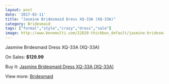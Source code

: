 ```yaml
---
layout: post
date: '2017-02-11'
title: "Jasmine Bridesmaid Dress XQ-33A (XQ-33A)"
category: Bridesmaid
tags: ["formal","style","crazy","dress","sale"]
image: http://www.benemulti.com/22820-thickbox_default/jasmine-bridesmaid-dress-xq-33a-xq-33a.jpg
---
```

Jasmine Bridesmaid Dress XQ-33A (XQ-33A)

On Sales: **$129.99**
<a href="https://www.benemulti.com/en/bridesmaid/8644-jasmine-bridesmaid-dress-xq-33a-xq-33a.html"><amp-img layout="responsive" width="600" height="600" src="//www.benemulti.com/22820-thickbox_default/jasmine-bridesmaid-dress-xq-33a-xq-33a.jpg" alt="Jasmine Bridesmaid Dress XQ-33A (XQ-33A) 0" /></a>

Buy it: [Jasmine Bridesmaid Dress XQ-33A (XQ-33A)](https://www.benemulti.com/en/bridesmaid/8644-jasmine-bridesmaid-dress-xq-33a-xq-33a.html "Jasmine Bridesmaid Dress XQ-33A (XQ-33A)")

View more: [Bridesmaid](https://www.benemulti.com/en/74-bridesmaid "Bridesmaid")